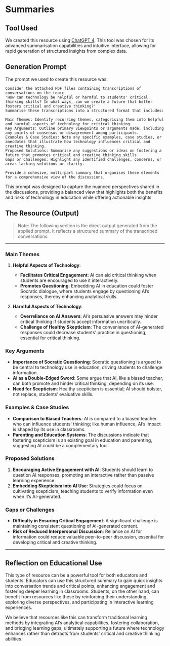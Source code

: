 # Summaries

## Tool Used
We created this resource using [ChatGPT 4](https://chatgpt.com/). This tool was chosen for its advanced summarisation capabilities and intuitive interface, allowing for rapid generation of structured insights from complex data.

## Generation Prompt
The prompt we used to create this resource was:

```
Consider the attached PDF files containing transcriptions of conversations on the topic 
'How can technology be helpful or harmful to students' critical thinking skills? In what ways, can we create a future that better fosters critical and creative thinking?' 
Summarise these transcriptions into a structured format that includes:

Main Themes: Identify recurring themes, categorising them into helpful and harmful aspects of technology for critical thinking.
Key Arguments: Outline primary viewpoints or arguments made, including any points of consensus or disagreement among participants.
Examples & Case Studies: Note any specific examples, case studies, or anecdotes that illustrate how technology influences critical and creative thinking.
Proposed Solutions: Summarise any suggestions or ideas on fostering a future that promotes critical and creative thinking skills.
Gaps or Challenges: Highlight any identified challenges, concerns, or areas lacking solutions or clarity.

Provide a cohesive, multi-part summary that organises these elements for a comprehensive view of the discussions.
```

This prompt was designed to capture the nuanced perspectives shared in the discussions, providing a balanced view that highlights both the benefits and risks of technology in education while offering actionable insights.

## The Resource (Output)

> Note:
> The following section is the direct output generated from the applied prompt. It reflects a structured summary of the transcribed conversations.

---

### Main Themes
1. **Helpful Aspects of Technology**:
   - **Facilitates Critical Engagement**: AI can aid critical thinking when students are encouraged to use it interactively.
   - **Promotes Questioning**: Embedding AI in education could foster Socratic dialogue, where students engage by questioning AI’s responses, thereby enhancing analytical skills.

2. **Harmful Aspects of Technology**:
   - **Overreliance on AI Answers**: AI’s persuasive answers may hinder critical thinking if students accept information uncritically.
   - **Challenge of Healthy Skepticism**: The convenience of AI-generated responses could decrease students' practice in questioning, essential for critical thinking.

### Key Arguments
- **Importance of Socratic Questioning**: Socratic questioning is argued to be central to technology use in education, driving students to challenge information.
- **AI as a Double-Edged Sword**: Some argue that AI, like a biased teacher, can both promote and hinder critical thinking, depending on its use.
- **Need for Scepticism**: Healthy scepticism is essential; AI should bolster, not replace, students’ evaluative skills.

### Examples & Case Studies
- **Comparison to Biased Teachers**: AI is compared to a biased teacher who can influence students' thinking; like human influence, AI’s impact is shaped by its use in classrooms.
- **Parenting and Education Systems**: The discussions indicate that fostering scepticism is an existing goal in education and parenting, suggesting AI could be a complementary tool.

### Proposed Solutions
1. **Encouraging Active Engagement with AI**: Students should learn to question AI responses, promoting an interactive rather than passive learning experience.
2. **Embedding Skepticism into AI Use**: Strategies could focus on cultivating scepticism, teaching students to verify information even when it’s AI-generated.

### Gaps or Challenges
- **Difficulty in Ensuring Critical Engagement**: A significant challenge is maintaining consistent questioning of AI-generated content.
- **Risk of Reduced Interpersonal Discussion**: Reliance on AI for information could reduce valuable peer-to-peer discussion, essential for developing critical and creative thinking.

---

## Reflection on Educational Use
This type of resource can be a powerful tool for both educators and students. Educators can use this structured summary to gain quick insights into conversation trends and critical points, enhancing engagement and fostering deeper learning in classrooms. Students, on the other hand, can benefit from resources like these by reinforcing their understanding, exploring diverse perspectives, and participating in interactive learning experiences.

We believe that resources like this can transform traditional learning methods by integrating AI’s analytical capabilities, fostering collaboration, and bridging learning gaps, ultimately supporting a future where technology enhances rather than detracts from students' critical and creative thinking abilities. 

